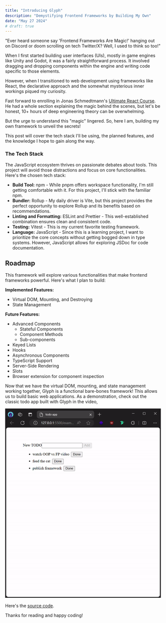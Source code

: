 ```yaml
---
title: "Introducing Glyph"
description: "Demystifying Frontend Frameworks by Building My Own"
date: "May 27 2024"
# draft: true
---
```


"Ever heard someone say 'Frontend Frameworks Are Magic!' hanging out on Discord or doom scrolling on tech Twitter/X? Well, I used to think so too!"

When I first started building user interfaces (UIs), mostly in game engines like Unity and Godot, it was a fairly straightforward process. It involved dragging and dropping components within the engine and writing code specific to those elements.

However, when I transitioned to web development using frameworks like React, the declarative approach and the somewhat mysterious inner workings piqued my curiosity.

Fast forward to enrolling in Jonas Schmedtmann's [Ultimate React Course](https://www.udemy.com/course/the-ultimate-react-course/). He had a whole section explaining the magic behind the scenes, but let's be honest, 10+ hours of deep engineering theory can be overwhelming.

But the urge to understand this "magic" lingered. So, here I am, building my own framework to unveil the secrets!

This post will cover the tech stack I'll be using, the planned features, and the knowledge I hope to gain along the way.

### The Tech Stack

The JavaScript ecosystem thrives on passionate debates about tools. This project will avoid those distractions and focus on core functionalities. Here's the chosen tech stack:

-   **Build Tool:** npm - While pnpm offers workspace functionality, I'm still getting comfortable with it. For this project, I'll stick with the familiar npm.
-   **Bundler:** Rollup - My daily driver is Vite, but this project provides the perfect opportunity to explore Rollup and its benefits based on recommendations.
-   **Linting and Formatting:** ESLint and Prettier - This well-established combination ensures clean and consistent code.
-   **Testing:** Vitest - This is my current favorite testing framework.
-   **Language:** JavaScript - Since this is a learning project, I want to prioritize the core concepts without getting bogged down in type systems. However, JavaScript allows for exploring JSDoc for code documentation.

## Roadmap

This framework will explore various functionalities that make frontend frameworks powerful. Here's what I plan to build:

**Implemented Features:**

-   Virtual DOM, Mounting, and Destroying
-   State Management

**Future Features:**

-   Advanced Components
    -   Stateful Components
    -   Component Methods
    -   Sub-components
-   Keyed Lists
-   Hooks
-   Asynchronous Components
-   TypeScript Support
-   Server-Side Rendering
-   Slots
-   Browser extension for component inspection

<!-- Implement Here -->

Now that we have the virtual DOM, mounting, and state management working together, Glyph is a functional bare-bones framework! This allows us to build basic web applications. As a demonstration, check out the classic todo app built with Glyph in the video,

![todo app](./todo.gif)

Here's the [source code](https://github.com/x0bd/glyph-ui).

Thanks for reading and happy coding!
